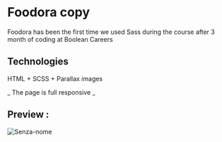 # Foodora copy
Foodora has been the first time we used Sass during the course after 3 month of coding at Boolean Careers

## Technologies
HTML + SCSS + Parallax images

_ The page is full responsive _

## Preview :
![Senza-nome](https://user-images.githubusercontent.com/46935430/59294504-ea3c4900-8c81-11e9-8f8d-9102c6686145.gif)

